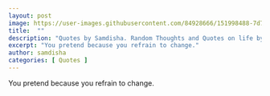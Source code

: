 ```yaml
---
layout: post
image: https://user-images.githubusercontent.com/84928666/151998488-7d722698-3ba6-477a-8063-c42fbf60dae8.jpg
title:  ""
description: "Quotes by Samdisha. Random Thoughts and Quotes on life by Samdisha Khunger."
excerpt: "You pretend because you refrain to change."
author: samdisha
categories: [ Quotes ]
---
```


You pretend because you refrain to change.